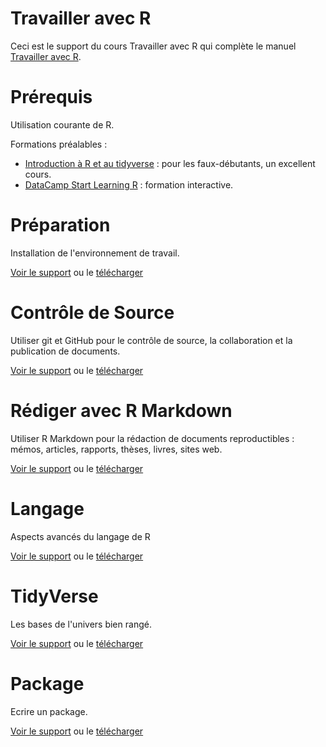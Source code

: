 # Travailler avec R

Ceci est le support du cours Travailler avec R qui complète le manuel [Travailler avec R](https://ericmarcon.github.io/travailleR/).


# Prérequis

Utilisation courante de R.

Formations préalables :
- [Introduction à R et au tidyverse](https://juba.github.io/tidyverse/) : pour les faux-débutants, un excellent cours.
- [DataCamp Start Learning R](https://www.datacamp.com/onboarding/learn?from=home&technology=r) : formation interactive.


# Préparation

Installation de l'environnement de travail.

[Voir le support](https://ericmarcon.github.io/Cours-travailleR/11-Preparation.html) ou le [télécharger](https://EricMarcon.github.io/Cours-travailleR/11-Preparation.pdf)


# Contrôle de Source

Utiliser git et GitHub pour le contrôle de source, la collaboration et la publication de documents.

[Voir le support](https://EricMarcon.github.io/Cours-travailleR/12-git.html) ou le [télécharger](https://EricMarcon.github.io/Cours-travailleR/12-git.pdf)


# Rédiger avec R Markdown

Utiliser R Markdown pour la rédaction de documents reproductibles : mémos, articles, rapports, thèses, livres, sites web.

[Voir le support](https://EricMarcon.github.io/Cours-travailleR/21-Rediger.html) ou le [télécharger](https://EricMarcon.github.io/Cours-travailleR/21-Rediger.pdf)


# Langage

Aspects avancés du langage de R

[Voir le support](https://EricMarcon.github.io/Cours-travailleR/31-Langage.html) ou le [télécharger](https://EricMarcon.github.io/Cours-travailleR/31-Langage.pdf)


# TidyVerse

Les bases de l'univers bien rangé.

[Voir le support](https://EricMarcon.github.io/Cours-travailleR/32-Tidyverse.html) ou le [télécharger](https://EricMarcon.github.io/Cours-travailleR/32-Tidyverse.pdf)


# Package

Ecrire un package.

[Voir le support](https://EricMarcon.github.io/Cours-travailleR/33-Package.html) ou le [télécharger](https://EricMarcon.github.io/Cours-travailleR/33-Package.pdf)
